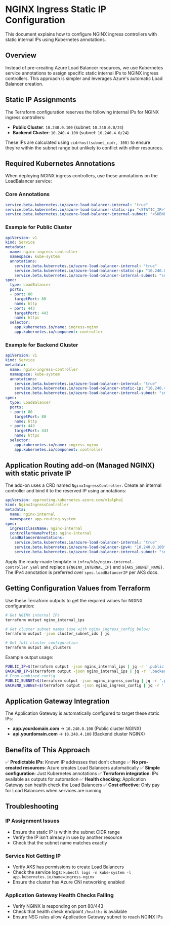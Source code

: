 # NGINX Ingress Static IP Configuration

This document explains how to configure NGINX ingress controllers with static internal IPs using Kubernetes annotations.

## Overview

Instead of pre-creating Azure Load Balancer resources, we use Kubernetes service annotations to assign specific static internal IPs to NGINX ingress controllers. This approach is simpler and leverages Azure's automatic Load Balancer creation.

## Static IP Assignments

The Terraform configuration reserves the following internal IPs for NGINX ingress controllers:

- **Public Cluster**: `10.240.0.100` (subnet: `10.240.0.0/24`)
- **Backend Cluster**: `10.240.4.100` (subnet: `10.240.4.0/24`)

These IPs are calculated using `cidrhost(subnet_cidr, 100)` to ensure they're within the subnet range but unlikely to conflict with other resources.

## Required Kubernetes Annotations

When deploying NGINX ingress controllers, use these annotations on the LoadBalancer service:

### Core Annotations
```yaml
service.beta.kubernetes.io/azure-load-balancer-internal: "true"
service.beta.kubernetes.io/azure-load-balancer-static-ip: "<STATIC_IP>"
service.beta.kubernetes.io/azure-load-balancer-internal-subnet: "<SUBNET_NAME>"
```

### Example for Public Cluster
```yaml
apiVersion: v1
kind: Service
metadata:
  name: nginx-ingress-controller
  namespace: kube-system
  annotations:
    service.beta.kubernetes.io/azure-load-balancer-internal: "true"
    service.beta.kubernetes.io/azure-load-balancer-static-ip: "10.240.0.100"
    service.beta.kubernetes.io/azure-load-balancer-internal-subnet: "snet-public-prod-eus2-001"
spec:
  type: LoadBalancer
  ports:
  - port: 80
    targetPort: 80
    name: http
  - port: 443
    targetPort: 443
    name: https
  selector:
    app.kubernetes.io/name: ingress-nginx
    app.kubernetes.io/component: controller
```

### Example for Backend Cluster
```yaml
apiVersion: v1
kind: Service
metadata:
  name: nginx-ingress-controller
  namespace: kube-system
  annotations:
    service.beta.kubernetes.io/azure-load-balancer-internal: "true"
    service.beta.kubernetes.io/azure-load-balancer-static-ip: "10.240.4.100"
    service.beta.kubernetes.io/azure-load-balancer-internal-subnet: "snet-backend-prod-eus2-001"
spec:
  type: LoadBalancer
  ports:
  - port: 80
    targetPort: 80
    name: http
  - port: 443
    targetPort: 443
    name: https
  selector:
    app.kubernetes.io/name: ingress-nginx
    app.kubernetes.io/component: controller
```

## Application Routing add-on (Managed NGINX) with static private IP

The add-on uses a CRD named `NginxIngressController`. Create an internal controller and bind it to the reserved IP using annotations:

```yaml
apiVersion: approuting.kubernetes.azure.com/v1alpha1
kind: NginxIngressController
metadata:
  name: nginx-internal
  namespace: app-routing-system
spec:
  ingressClassName: nginx-internal
  controllerNamePrefix: nginx-internal
  loadBalancerAnnotations:
    service.beta.kubernetes.io/azure-load-balancer-internal: "true"
    service.beta.kubernetes.io/azure-load-balancer-ipv4: "10.240.0.100"
    service.beta.kubernetes.io/azure-load-balancer-internal-subnet: "snet-public-prod-eus2-001"
```

Apply the ready-made template in `infra/k8s/nginx-internal-controller.yaml` and replace `${NGINX_INTERNAL_IP}` and `${AKS_SUBNET_NAME}`. The IPv4 annotation is preferred over `spec.loadBalancerIP` per AKS docs.

## Getting Configuration Values from Terraform

Use these Terraform outputs to get the required values for NGINX configuration:

```bash
# Get NGINX internal IPs
terraform output nginx_internal_ips

# Get cluster subnet names (use with nginx_ingress_config below)
terraform output -json cluster_subnet_ids | jq

# Get full cluster configuration
terraform output aks_clusters
```

Example output usage:
```bash
PUBLIC_IP=$(terraform output -json nginx_internal_ips | jq -r '.public')
BACKEND_IP=$(terraform output -json nginx_internal_ips | jq -r '.backend')
# From combined config
PUBLIC_SUBNET=$(terraform output -json nginx_ingress_config | jq -r '.public.subnet_name')
BACKEND_SUBNET=$(terraform output -json nginx_ingress_config | jq -r '.backend.subnet_name')
```

## Application Gateway Integration

The Application Gateway is automatically configured to target these static IPs:

- **app.yourdomain.com** → `10.240.0.100` (Public cluster NGINX)
- **api.yourdomain.com** → `10.240.4.100` (Backend cluster NGINX)

## Benefits of This Approach

✅ **Predictable IPs**: Known IP addresses that don't change
✅ **No pre-created resources**: Azure creates Load Balancers automatically
✅ **Simple configuration**: Just Kubernetes annotations
✅ **Terraform integration**: IPs available as outputs for automation
✅ **Health checking**: Application Gateway can health check the Load Balancers
✅ **Cost effective**: Only pay for Load Balancers when services are running

## Troubleshooting

### IP Assignment Issues
- Ensure the static IP is within the subnet CIDR range
- Verify the IP isn't already in use by another resource
- Check that the subnet name matches exactly

### Service Not Getting IP
- Verify AKS has permissions to create Load Balancers
- Check the service logs: `kubectl logs -n kube-system -l app.kubernetes.io/name=ingress-nginx`
- Ensure the cluster has Azure CNI networking enabled

### Application Gateway Health Checks Failing
- Verify NGINX is responding on port 80/443
- Check that health check endpoint `/healthz` is available
- Ensure NSG rules allow Application Gateway subnet to reach NGINX IPs